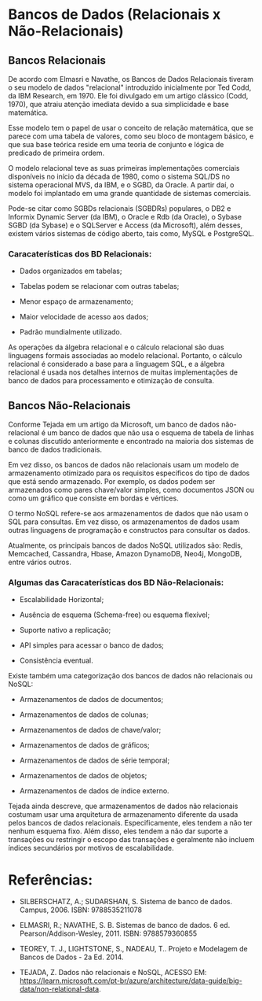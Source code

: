 # Bancos de Dados (Relacionais x Não-Relacionais)

## Bancos Relacionais

De acordo com Elmasri e Navathe, os Bancos de Dados Relacionais tiveram o seu modelo de dados "relacional" introduzido inicialmente por Ted Codd, da IBM Research, em 1970. Ele foi divulgado em um artigo clássico (Codd, 1970), que atraiu atenção imediata devido a sua simplicidade e base matemática. 

Esse modelo tem o papel de usar o conceito de relação matemática, que se parece com uma tabela de valores, como seu bloco de montagem básico, e que sua base teórica reside em uma teoria de conjunto e lógica de predicado de primeira ordem. 

O modelo relacional teve as suas primeiras implementações comerciais disponíveis no início da década de 1980, como o sistema SQL/DS no sistema operacional MVS, da IBM, e o SGBD, da Oracle. A partir daí, o modelo foi implantado em uma grande quantidade de sistemas comerciais. 

Pode-se citar como SGBDs relacionais (SGBDRs) populares, o DB2 e Informix Dynamic Server (da IBM), o Oracle e Rdb (da Oracle), o Sybase SGBD (da Sybase) e o SQLServer e Access (da Microsoft), além desses, existem vários sistemas de código aberto, tais como, MySQL e PostgreSQL.

### Caracaterísticas dos BD Relacionais:

- Dados organizados em tabelas;

- Tabelas podem se relacionar com outras tabelas; 

- Menor espaço de armazenamento;

- Maior velocidade de acesso aos dados;

- Padrão mundialmente utilizado.

As operações da álgebra relacional e o cálculo relacional são duas linguagens formais associadas ao modelo relacional. Portanto, o cálculo relacional é considerado a base para a linguagem SQL, e a álgebra relacional é usada nos detalhes internos de muitas implementações de banco de dados para processamento e otimização de consulta.

## Bancos Não-Relacionais

Conforme Tejada em um artigo da Microsoft, um banco de dados não-relacional é um banco de dados que não usa o esquema de tabela de linhas e colunas discutido anteriormente e encontrado na maioria dos sistemas de banco de dados tradicionais. 

Em vez disso, os bancos de dados não relacionais usam um modelo de armazenamento otimizado para os requisitos específicos do tipo de dados que está sendo armazenado. Por exemplo, os dados podem ser armazenados como pares chave/valor simples, como documentos JSON ou como um gráfico que consiste em bordas e vértices.

O termo NoSQL refere-se aos armazenamentos de dados que não usam o SQL para consultas. Em vez disso, os armazenamentos de dados usam outras linguagens de programação e constructos para consultar os dados.

Atualmente, os principais bancos de dados NoSQL utilizados são: Redis, Memcached, Cassandra, Hbase, Amazon DynamoDB, Neo4j, MongoDB, entre vários outros.

### Algumas das Caracaterísticas dos BD Não-Relacionais:

- Escalabilidade Horizontal;

- Ausência de esquema (Schema-free) ou esquema flexível;

- Suporte nativo a replicação;

- API simples para acessar o banco de dados;

- Consistência eventual.

Existe também uma categorização dos bancos de dados não relacionais ou NoSQL:

- Armazenamentos de dados de documentos;

- Armazenamentos de dados de colunas;

- Armazenamentos de dados de chave/valor;

- Armazenamentos de dados de gráficos;

- Armazenamentos de dados de série temporal;

- Armazenamentos de dados de objetos;

- Armazenamentos de dados de índice externo.

Tejada ainda descreve, que armazenamentos de dados não relacionais costumam usar uma arquitetura de armazenamento diferente da usada pelos bancos de dados relacionais. Especificamente, eles tendem a não ter nenhum esquema fixo. Além disso, eles tendem a não dar suporte a transações ou restringir o escopo das transações e geralmente não incluem índices secundários por motivos de escalabilidade.


# Referências:

- SILBERSCHATZ, A.; SUDARSHAN, S. Sistema de banco de dados. Campus, 2006. ISBN: 9788535211078

- ELMASRI, R.; NAVATHE, S. B. Sistemas de banco de dados. 6 ed. Pearson/Addison-Wesley, 2011. ISBN: 9788579360855

- TEOREY, T. J., LIGHTSTONE, S., NADEAU, T.. Projeto e Modelagem de Bancos de Dados - 2a Ed. 2014.

- TEJADA, Z. Dados não relacionais e NoSQL, ACESSO EM: https://learn.microsoft.com/pt-br/azure/architecture/data-guide/big-data/non-relational-data. 
